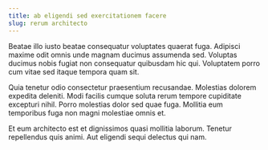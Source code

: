 ```yaml
---
title: ab eligendi sed exercitationem facere
slug: rerum architecto
---
```


Beatae illo iusto beatae consequatur voluptates quaerat fuga. Adipisci maxime odit omnis unde magnam ducimus assumenda sed. Voluptas ducimus nobis fugiat non consequatur quibusdam hic qui. Voluptatem porro cum vitae sed itaque tempora quam sit.

Quia tenetur odio consectetur praesentium recusandae. Molestias dolorem expedita deleniti. Modi facilis cumque soluta rerum tempore cupiditate excepturi nihil. Porro molestias dolor sed quae fuga. Mollitia eum temporibus fuga non magni molestiae omnis et.

Et eum architecto est et dignissimos quasi mollitia laborum. Tenetur repellendus quis animi. Aut eligendi sequi delectus qui nam.
